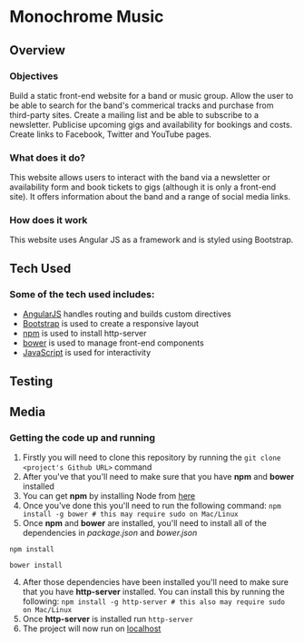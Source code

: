 # Monochrome Music

## Overview
 
### Objectives

Build a static front-end website for a band or music group. Allow the user to be able to search for the band's commerical tracks and purchase from third-party sites. Create a mailing list and be able to subscribe to a newsletter. Publicise upcoming gigs and availability for bookings and costs. Create links to Facebook, Twitter and YouTube pages. 
 

 ### What does it do?
 
This website allows users to interact with the band via a newsletter or availability form and book tickets to gigs (although it is only a front-end site). It offers information about the band and a range of social media links. 
 
### How does it work
 
This website uses Angular JS as a framework and is styled using Bootstrap.

 
## Tech Used
 
### Some of the tech used includes:
- [AngularJS](https://angularjs.org/)
 handles routing and builds custom directives
- [Bootstrap](http://getbootstrap.com/)
 is used to create a responsive layout
- [npm](https://www.npmjs.com/)
 is used to install http-server
- [bower](https://bower.io/)
 is used to manage front-end components
- [JavaScript](https://javascript.com/)
 is used for interactivity

## Testing

## Media

### Getting the code up and running
1. Firstly you will need to clone this repository by running the ```git clone <project's Github URL>``` command
2. After you've that you'll need to make sure that you have **npm** and **bower** installed
  1. You can get **npm** by installing Node from [here](https://nodejs.org/en/)
  2. Once you've done this you'll need to run the following command:
     `npm install -g bower # this may require sudo on Mac/Linux`
3. Once **npm** and **bower** are installed, you'll need to install all of the dependencies in *package.json* and *bower.json*
  ```
  npm install
 
  bower install
  ```
4. After those dependencies have been installed you'll need to make sure that you have **http-server** installed. You can install this by running the following: ```npm install -g http-server # this also may require sudo on Mac/Linux```
5. Once **http-server** is installed run ```http-server```
6. The project will now run on [localhost](http://127.0.0.1:8080)
